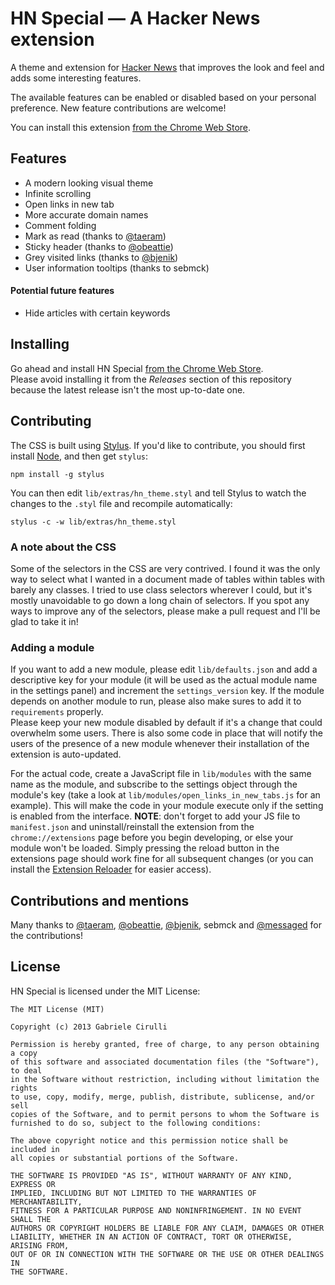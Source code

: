 # HN Special — A Hacker News extension
A theme and extension for [Hacker News](http://news.ycombinator.com) that improves the look and feel and adds some interesting features.

The available features can be enabled or disabled based on your personal preference. New feature contributions are welcome!

You can install this extension [from the Chrome Web Store](https://chrome.google.com/webstore/detail/hn-special-an-addition-to/cchaceegbflphbdpfocjalgjhjoahiia).

## Features
 - A modern looking visual theme
 - Infinite scrolling
 - Open links in new tab
 - More accurate domain names
 - Comment folding
 - Mark as read (thanks to [@taeram](https://twitter.com/taeram/))
 - Sticky header (thanks to [@obeattie](https://twitter.com/obeattie))
 - Grey visited links (thanks to [@bjenik](https://twitter.com/bjenik))
 - User information tooltips (thanks to sebmck)

#### Potential future features
 - Hide articles with certain keywords

## Installing
Go ahead and install HN Special [from the Chrome Web Store](https://chrome.google.com/webstore/detail/hn-special-an-addition-to/cchaceegbflphbdpfocjalgjhjoahiia).  
Please avoid installing it from the *Releases* section of this repository because the latest release isn't the most up-to-date one.

## Contributing
The CSS is built using [Stylus](http://learnboost.github.io/stylus/). If you'd like to contribute, you should first install [Node](http://nodejs.org/), and then get `stylus`:
```
npm install -g stylus
```

You can then edit `lib/extras/hn_theme.styl` and tell Stylus to watch the changes to the `.styl` file and recompile automatically:
```
stylus -c -w lib/extras/hn_theme.styl
```

### A note about the CSS
Some of the selectors in the CSS are very contrived. I found it was the only way to select what I wanted in a document made of tables within tables with barely any classes. I tried to use class selectors wherever I could, but it's mostly unavoidable to go down a long chain of selectors. If you spot any ways to improve any of the selectors, please make a pull request and I'll be glad to take it in!

### Adding a module
If you want to add a new module, please edit `lib/defaults.json` and add a descriptive key for your module (it will be used as the actual module name in the settings panel) and increment the `settings_version` key. If the module depends on another module to run, please also make sures to add it to `requirements` properly.  
Please keep your new module disabled by default if it's a change that could overwhelm some users. There is also some code in place that will notify the users of the presence of a new module whenever their installation of the extension is auto-updated.

For the actual code, create a JavaScript file in `lib/modules` with the same name as the module, and subscribe to the settings object through the module's key (take a look at `lib/modules/open_links_in_new_tabs.js` for an example). This will make the code in your module execute only if the setting is enabled from the interface. **NOTE**: don't forget to add your JS file to `manifest.json` and uninstall/reinstall the extension from the `chrome://extensions` page before you begin developing, or else your module won't be loaded. Simply pressing the reload button in the extensions page should work fine for all subsequent changes (or you can install the [Extension Reloader](https://chrome.google.com/webstore/detail/extensions-reloader/fimgfedafeadlieiabdeeaodndnlbhid) for easier access).

## Contributions and mentions
Many thanks to [@taeram](https://twitter.com/taeram/), [@obeattie](https://twitter.com/obeattie), [@bjenik](https://twitter.com/bjenik), sebmck and [@messaged](https://twitter.com/messaged) for the contributions!

## License
HN Special is licensed under the MIT License:
```
The MIT License (MIT)

Copyright (c) 2013 Gabriele Cirulli

Permission is hereby granted, free of charge, to any person obtaining a copy
of this software and associated documentation files (the "Software"), to deal
in the Software without restriction, including without limitation the rights
to use, copy, modify, merge, publish, distribute, sublicense, and/or sell
copies of the Software, and to permit persons to whom the Software is
furnished to do so, subject to the following conditions:

The above copyright notice and this permission notice shall be included in
all copies or substantial portions of the Software.

THE SOFTWARE IS PROVIDED "AS IS", WITHOUT WARRANTY OF ANY KIND, EXPRESS OR
IMPLIED, INCLUDING BUT NOT LIMITED TO THE WARRANTIES OF MERCHANTABILITY,
FITNESS FOR A PARTICULAR PURPOSE AND NONINFRINGEMENT. IN NO EVENT SHALL THE
AUTHORS OR COPYRIGHT HOLDERS BE LIABLE FOR ANY CLAIM, DAMAGES OR OTHER
LIABILITY, WHETHER IN AN ACTION OF CONTRACT, TORT OR OTHERWISE, ARISING FROM,
OUT OF OR IN CONNECTION WITH THE SOFTWARE OR THE USE OR OTHER DEALINGS IN
THE SOFTWARE.
```
